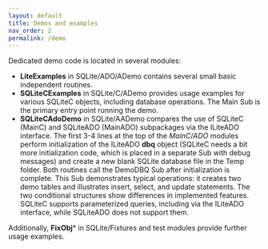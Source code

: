 ```yaml
---
layout: default
title: Demos and examples
nav_order: 2
permalink: /demo
---
```


Dedicated demo code is located in several modules:

* **LiteExamples** in SQLite/ADO/ADemo contains several small basic independent routines.
* **SQLiteCExamples** in SQLite/C/ADemo provides usage examples for various SQLiteC objects, including database operations. The Main Sub is the primary entry point running the demo.
* **SQLiteCAdoDemo** in SQLite/AADemo compares the use of SQLiteC (MainC) and SQLiteADO (MainADO) subpackages via the ILiteADO interface. The first 3-4 lines at the top of the *MainC/ADO* modules perform initialization of the ILiteADO **dbq** object (SQLiteC needs a bit more initialization code, which is placed in a separate Sub with debug messages) and create a new blank SQLite database file in the Temp folder.  Both routines call the DemoDBQ Sub after initialization is complete. This Sub demonstrates typical operations: it creates two demo tables and illustrates insert, select, and update statements. The two conditional structures show differences in implemented features. SQLiteC supports parameterized queries, including via the ILiteADO interface, while SQLiteADO does not support them.

Additionally, **FixObj*** in SQLite/Fixtures and test modules provide further usage examples.
